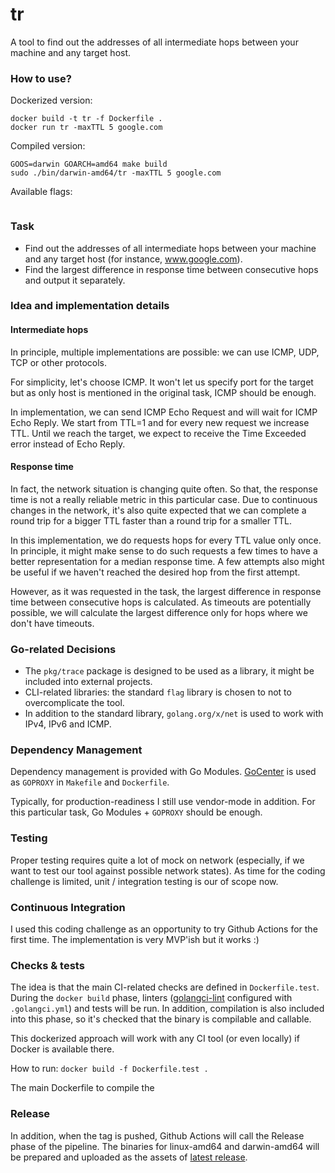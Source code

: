 # tr

A tool to find out the addresses of all intermediate hops between your machine and any target host.

### How to use?

Dockerized version:

```
docker build -t tr -f Dockerfile .
docker run tr -maxTTL 5 google.com
```

Compiled version:

```
GOOS=darwin GOARCH=amd64 make build
sudo ./bin/darwin-amd64/tr -maxTTL 5 google.com
```

Available flags:

```

```

### Task

- Find out the addresses of all intermediate hops between your machine and
any target host (for instance, www.google.com).
- Find the largest difference in response time between consecutive hops and output it separately.

### Idea and implementation details

#### Intermediate hops
In principle, multiple implementations are possible: we can use ICMP, UDP, TCP or other protocols.

For simplicity, let's choose ICMP. It won't let us specify port for the target but as
only host is mentioned in the original task, ICMP should be enough.

In implementation, we can send ICMP Echo Request and will wait for ICMP Echo Reply.
We start from TTL=1 and for every new request we increase TTL.
Until we reach the target, we expect to receive the Time Exceeded error instead of Echo Reply.

#### Response time

In fact, the network situation is changing quite often. So that, the response time is not a really
reliable metric in this particular case. Due to continuous changes in the network,
it's also quite expected that we can complete a round trip for a bigger TTL
faster than a round trip for a smaller TTL.


In this implementation, we do requests hops for every TTL value only once.
In principle, it might make sense to do such requests a few times to have a better representation for a median
response time.
A few attempts also might be useful if we haven't reached the desired hop from the first attempt.

However, as it was requested in the task, the largest difference in response time between consecutive hops is calculated.
As timeouts are potentially possible, we will calculate the largest difference only for hops where we don't have timeouts.

### Go-related Decisions

- The `pkg/trace` package is designed to be used as a library, it might be included into external projects.
- CLI-related libraries: the standard `flag` library is chosen to not to overcomplicate the tool.
- In addition to the standard library, `golang.org/x/net` is used to work with IPv4, IPv6 and ICMP.

### Dependency Management

Dependency management is provided with Go Modules.
[GoCenter](https://gocenter.io) is used as `GOPROXY` in `Makefile` and `Dockerfile`.

Typically, for production-readiness I still use vendor-mode in addition.
For this particular task, Go Modules + `GOPROXY` should be enough.

### Testing

Proper testing requires quite a lot of mock on network
(especially, if we want to test our tool against possible network states).
As time for the coding challenge is limited, unit / integration testing is our of scope now.

### Continuous Integration

I used this coding challenge as an opportunity to try Github Actions for the first time.
The implementation is very MVP'ish but it works :)

### Checks & tests

The idea is that the main CI-related checks are defined in `Dockerfile.test`.
During the `docker build` phase, linters ([golangci-lint](https://github.com/golangci/golangci-lint) configured
with `.golangci.yml`) and tests will be run.
In addition, compilation is also included into this phase, so it's checked that the binary is compilable and callable.

This dockerized approach will work with any CI tool (or even locally) if Docker is available there.

How to run: `docker build -f Dockerfile.test .`

The main Dockerfile to compile the

### Release

In addition, when the tag is pushed, Github Actions will call the Release phase of the pipeline.
The binaries for linux-amd64 and darwin-amd64 will be prepared and uploaded as
the assets of [latest release](https://github.com/rumyantseva/tr/releases).
